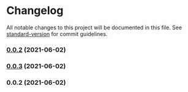 # Changelog

All notable changes to this project will be documented in this file. See [standard-version](https://github.com/conventional-changelog/standard-version) for commit guidelines.

### [0.0.2](https://github.com/KDJack/el-plus-form/compare/v0.0.3...v0.0.2) (2021-06-02)

### [0.0.3](https://github.com/KDJack/el-plus-form/compare/v0.0.2...v0.0.3) (2021-06-02)

### 0.0.2 (2021-06-02)
